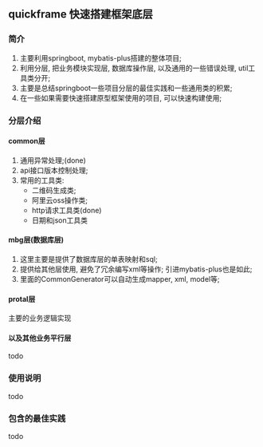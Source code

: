 ## quickframe 快速搭建框架底层

### 简介
1. 主要利用springboot, mybatis-plus搭建的整体项目;
2. 利用分层, 把业务模块实现层, 数据库操作层, 以及通用的一些错误处理, util工具类分开;
3. 主要是总结springboot一些项目分层的最佳实践和一些通用类的积累;
4. 在一些如果需要快速搭建原型框架使用的项目, 可以快速构建使用;

### 分层介绍

#### common层
1. 通用异常处理;(done)
2. api接口版本控制处理;
3. 常用的工具类:
   * 二维码生成类;
   * 阿里云oss操作类;
   * http请求工具类(done)
   * 日期和json工具类

#### mbg层(数据库层)
1. 这里主要是提供了数据库层的单表映射和sql;
2. 提供给其他层使用, 避免了冗余编写xml等操作; 引进mybatis-plus也是如此;
3. 里面的CommonGenerator可以自动生成mapper, xml, model等;

#### protal层

主要的业务逻辑实现

#### 以及其他业务平行层

todo

### 使用说明

todo

### 包含的最佳实践

todo
